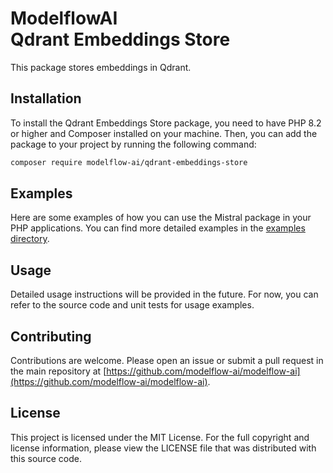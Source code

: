 # ModelflowAI<br/>Qdrant Embeddings Store

This package stores embeddings in Qdrant.

## Installation

To install the Qdrant Embeddings Store package, you need to have PHP 8.2 or higher and Composer installed on your
machine. Then, you can add the package to your project by running the following command:

```bash
composer require modelflow-ai/qdrant-embeddings-store
```

## Examples

Here are some examples of how you can use the Mistral package in your PHP applications. You can find more detailed
examples in the [examples directory](examples).

## Usage

Detailed usage instructions will be provided in the future. For now, you can refer to the source code and unit tests for
usage examples.

## Contributing

Contributions are welcome. Please open an issue or submit a pull request in the main repository
at [https://github.com/modelflow-ai/modelflow-ai](https://github.com/modelflow-ai/modelflow-ai).

## License

This project is licensed under the MIT License. For the full copyright and license information, please view the LICENSE
file that was distributed with this source code.
